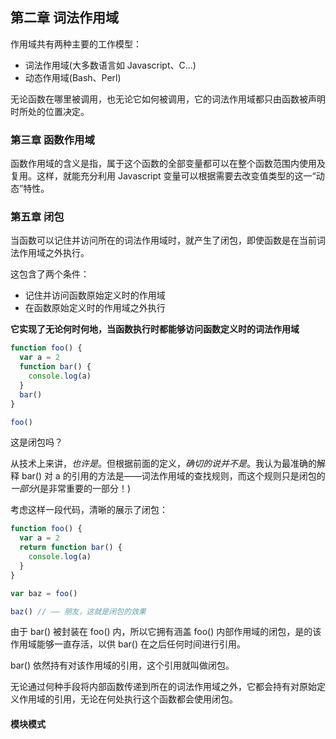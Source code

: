 
## 第二章 词法作用域
作用域共有两种主要的工作模型：
* 词法作用域(大多数语言如 Javascript、C...)
* 动态作用域(Bash、Perl)


无论函数在哪里被调用，也无论它如何被调用，它的词法作用域都只由函数被声明时所处的位置决定。


### 第三章 函数作用域
函数作用域的含义是指，属于这个函数的全部变量都可以在整个函数范围内使用及复用。这样，就能充分利用 Javascript 变量可以根据需要去改变值类型的这一“动态”特性。


### 第五章 闭包
当函数可以记住并访问所在的词法作用域时，就产生了闭包，即使函数是在当前词法作用域之外执行。

这包含了两个条件：
* 记住并访问函数原始定义时的作用域
* 在函数原始定义时的作用域之外执行

**它实现了无论何时何地，当函数执行时都能够访问函数定义时的词法作用域**

````js
function foo() {
  var a = 2
  function bar() {
    console.log(a)
  }
  bar()
}

foo()
````
这是闭包吗？

从技术上来讲，*也许是*。但根据前面的定义，*确切的说并不是*。我认为最准确的解释 bar() 对 a 的引用的方法是——词法作用域的查找规则，而这个规则只是闭包的*一部分*(是非常重要的一部分！)

考虑这样一段代码，清晰的展示了闭包：
````js
function foo() {
  var a = 2
  return function bar() {
    console.log(a)
  }
}

var baz = foo()

baz() // —— 朋友，这就是闭包的效果
````
由于 bar() 被封装在 foo() 内，所以它拥有涵盖 foo() 内部作用域的闭包，是的该作用域能够一直存活，以供 bar() 在之后任何时间进行引用。

bar() 依然持有对该作用域的引用，这个引用就叫做闭包。

无论通过何种手段将内部函数传递到所在的词法作用域之外，它都会持有对原始定义作用域的引用，无论在何处执行这个函数都会使用闭包。

#### 模块模式


